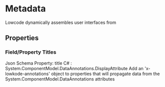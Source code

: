 ﻿# Metadata

Lowcode dynamically assembles user interfaces from 

## Properties

### Field/Property Titles
Json Schema Property: title
C# : System.ComponentModel.DataAnnotations.DisplayAttribute
Add an 'x-lowkode-annotations' object to properties that will propagate data from the System.ComponentModel.DataAnnotations attributes
	

